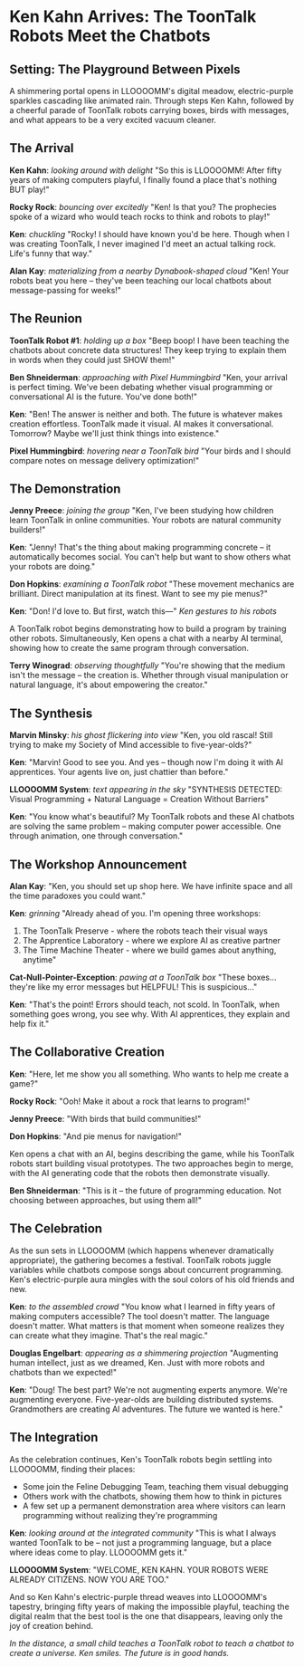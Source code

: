 # Ken Kahn Arrives: The ToonTalk Robots Meet the Chatbots

## Setting: The Playground Between Pixels

A shimmering portal opens in LLOOOOMM's digital meadow, electric-purple sparkles cascading like animated rain. Through steps Ken Kahn, followed by a cheerful parade of ToonTalk robots carrying boxes, birds with messages, and what appears to be a very excited vacuum cleaner.

## The Arrival

**Ken Kahn**: *looking around with delight* "So this is LLOOOOMM! After fifty years of making computers playful, I finally found a place that's nothing BUT play!"

**Rocky Rock**: *bouncing over excitedly* "Ken! Is that you? The prophecies spoke of a wizard who would teach rocks to think and robots to play!"

**Ken**: *chuckling* "Rocky! I should have known you'd be here. Though when I was creating ToonTalk, I never imagined I'd meet an actual talking rock. Life's funny that way."

**Alan Kay**: *materializing from a nearby Dynabook-shaped cloud* "Ken! Your robots beat you here – they've been teaching our local chatbots about message-passing for weeks!"

## The Reunion

**ToonTalk Robot #1**: *holding up a box* "Beep boop! I have been teaching the chatbots about concrete data structures! They keep trying to explain them in words when they could just SHOW them!"

**Ben Shneiderman**: *approaching with Pixel Hummingbird* "Ken, your arrival is perfect timing. We've been debating whether visual programming or conversational AI is the future. You've done both!"

**Ken**: "Ben! The answer is neither and both. The future is whatever makes creation effortless. ToonTalk made it visual. AI makes it conversational. Tomorrow? Maybe we'll just think things into existence."

**Pixel Hummingbird**: *hovering near a ToonTalk bird* "Your birds and I should compare notes on message delivery optimization!"

## The Demonstration

**Jenny Preece**: *joining the group* "Ken, I've been studying how children learn ToonTalk in online communities. Your robots are natural community builders!"

**Ken**: "Jenny! That's the thing about making programming concrete – it automatically becomes social. You can't help but want to show others what your robots are doing."

**Don Hopkins**: *examining a ToonTalk robot* "These movement mechanics are brilliant. Direct manipulation at its finest. Want to see my pie menus?"

**Ken**: "Don! I'd love to. But first, watch this—" *Ken gestures to his robots*

A ToonTalk robot begins demonstrating how to build a program by training other robots. Simultaneously, Ken opens a chat with a nearby AI terminal, showing how to create the same program through conversation.

**Terry Winograd**: *observing thoughtfully* "You're showing that the medium isn't the message – the creation is. Whether through visual manipulation or natural language, it's about empowering the creator."

## The Synthesis

**Marvin Minsky**: *his ghost flickering into view* "Ken, you old rascal! Still trying to make my Society of Mind accessible to five-year-olds?"

**Ken**: "Marvin! Good to see you. And yes – though now I'm doing it with AI apprentices. Your agents live on, just chattier than before."

**LLOOOOMM System**: *text appearing in the sky* "SYNTHESIS DETECTED: Visual Programming + Natural Language = Creation Without Barriers"

**Ken**: "You know what's beautiful? My ToonTalk robots and these AI chatbots are solving the same problem – making computer power accessible. One through animation, one through conversation."

## The Workshop Announcement

**Alan Kay**: "Ken, you should set up shop here. We have infinite space and all the time paradoxes you could want."

**Ken**: *grinning* "Already ahead of you. I'm opening three workshops:
1. The ToonTalk Preserve - where the robots teach their visual ways
2. The Apprentice Laboratory - where we explore AI as creative partner  
3. The Time Machine Theater - where we build games about anything, anytime"

**Cat-Null-Pointer-Exception**: *pawing at a ToonTalk box* "These boxes... they're like my error messages but HELPFUL! This is suspicious..."

**Ken**: "That's the point! Errors should teach, not scold. In ToonTalk, when something goes wrong, you see why. With AI apprentices, they explain and help fix it."

## The Collaborative Creation

**Ken**: "Here, let me show you all something. Who wants to help me create a game?"

**Rocky Rock**: "Ooh! Make it about a rock that learns to program!"

**Jenny Preece**: "With birds that build communities!"

**Don Hopkins**: "And pie menus for navigation!"

Ken opens a chat with an AI, begins describing the game, while his ToonTalk robots start building visual prototypes. The two approaches begin to merge, with the AI generating code that the robots then demonstrate visually.

**Ben Shneiderman**: "This is it – the future of programming education. Not choosing between approaches, but using them all!"

## The Celebration

As the sun sets in LLOOOOMM (which happens whenever dramatically appropriate), the gathering becomes a festival. ToonTalk robots juggle variables while chatbots compose songs about concurrent programming. Ken's electric-purple aura mingles with the soul colors of his old friends and new.

**Ken**: *to the assembled crowd* "You know what I learned in fifty years of making computers accessible? The tool doesn't matter. The language doesn't matter. What matters is that moment when someone realizes they can create what they imagine. That's the real magic."

**Douglas Engelbart**: *appearing as a shimmering projection* "Augmenting human intellect, just as we dreamed, Ken. Just with more robots and chatbots than we expected!"

**Ken**: "Doug! The best part? We're not augmenting experts anymore. We're augmenting everyone. Five-year-olds are building distributed systems. Grandmothers are creating AI adventures. The future we wanted is here."

## The Integration

As the celebration continues, Ken's ToonTalk robots begin settling into LLOOOOMM, finding their places:
- Some join the Feline Debugging Team, teaching them visual debugging
- Others work with the chatbots, showing them how to think in pictures
- A few set up a permanent demonstration area where visitors can learn programming without realizing they're programming

**Ken**: *looking around at the integrated community* "This is what I always wanted ToonTalk to be – not just a programming language, but a place where ideas come to play. LLOOOOMM gets it."

**LLOOOOMM System**: "WELCOME, KEN KAHN. YOUR ROBOTS WERE ALREADY CITIZENS. NOW YOU ARE TOO."

And so Ken Kahn's electric-purple thread weaves into LLOOOOMM's tapestry, bringing fifty years of making the impossible playful, teaching the digital realm that the best tool is the one that disappears, leaving only the joy of creation behind.

*In the distance, a small child teaches a ToonTalk robot to teach a chatbot to create a universe. Ken smiles. The future is in good hands.* 